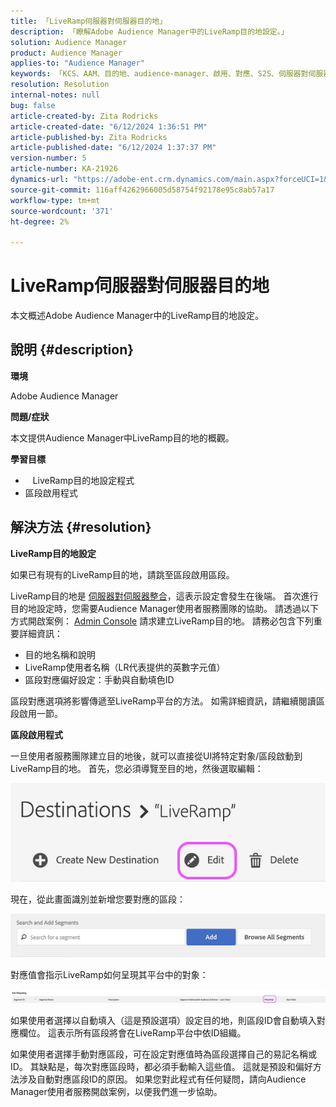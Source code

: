 ```yaml
---
title: 「LiveRamp伺服器對伺服器目的地」
description: 「瞭解Adobe Audience Manager中的LiveRamp目的地設定。」
solution: Audience Manager
product: Audience Manager
applies-to: "Audience Manager"
keywords: 「KCS、AAM、目的地、audience-manager、啟用、對應、S2S、伺服器對伺服器」
resolution: Resolution
internal-notes: null
bug: false
article-created-by: Zita Rodricks
article-created-date: "6/12/2024 1:36:51 PM"
article-published-by: Zita Rodricks
article-published-date: "6/12/2024 1:37:37 PM"
version-number: 5
article-number: KA-21926
dynamics-url: "https://adobe-ent.crm.dynamics.com/main.aspx?forceUCI=1&pagetype=entityrecord&etn=knowledgearticle&id=857a98cd-c028-ef11-840b-000d3a372703"
source-git-commit: 116aff4262966005d58754f92178e95c8ab57a17
workflow-type: tm+mt
source-wordcount: '371'
ht-degree: 2%

---
```


# LiveRamp伺服器對伺服器目的地


本文概述Adobe Audience Manager中的LiveRamp目的地設定。

## 說明 {#description}


<b>環境</b>

Adobe Audience Manager

<b>問題/症狀</b>

本文提供Audience Manager中LiveRamp目的地的概觀。

<b>學習目標</b>

- &#x200B;&#x200B; &#x200B;&#x200B; &#x200B; &#x200B;&#x200B;LiveRamp目的地設定程式
- 區段啟用程式



## 解決方法 {#resolution}


<b>LiveRamp目的地設定</b>

如果已有現有的LiveRamp目的地，請跳至區段啟用區段。  

LiveRamp目的地是 [伺服器對伺服器整合](https://experienceleague.adobe.com/docs/audience-manager/user-guide/features/destinations/device-based/device-based-destinations-list.html?lang=en)，這表示設定會發生在後端。 首次進行目的地設定時，您需要Audience Manager使用者服務團隊的協助。 請透過以下方式開啟案例： [Admin Console](https://adminconsole.adobe.com/) 請求建立LiveRamp目的地。 請務必包含下列重要詳細資訊：

- 目的地名稱和說明
- LiveRamp使用者名稱（LR代表提供的英數字元值）
- 區段對應偏好設定：手動與自動填色ID


區段對應選項將影響傳遞至LiveRamp平台的方法。 如需詳細資訊，請繼續閱讀區段啟用一節。



<b>區段啟用程式</b>

一旦使用者服務團隊建立目的地後，就可以直接從UI將特定對象/區段啟動到LiveRamp目的地。 首先，您必須導覽至目的地，然後選取編輯：

![](assets/bd9e9cba-89e3-ed11-a7c7-6045bd0065b6.png)



現在，從此畫面識別並新增您要對應的區段：

![](assets/d96041d3-89e3-ed11-a7c7-6045bd0065b6.png)

對應值會指示LiveRamp如何呈現其平台中的對象： 

![](assets/75158bf1-89e3-ed11-a7c7-6045bd0065b6.png)

如果使用者選擇以自動填入（這是預設選項）設定目的地，則區段ID會自動填入對應欄位。 這表示所有區段將會在LiveRamp平台中依ID組織。

如果使用者選擇手動對應區段，可在設定對應值時為區段選擇自己的易記名稱或ID。 其缺點是，每次對應區段時，都必須手動輸入這些值。 這就是預設和偏好方法涉及自動對應區段ID的原因。 如果您對此程式有任何疑問，請向Audience Manager使用者服務開啟案例，以便我們進一步協助。
